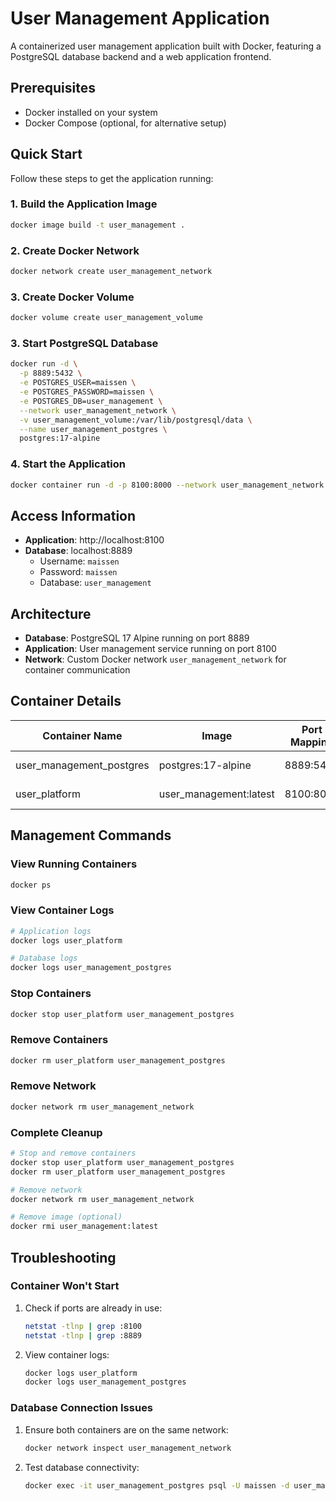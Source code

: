 # User Management Application

A containerized user management application built with Docker, featuring a PostgreSQL database backend and a web application frontend.

## Prerequisites

- Docker installed on your system
- Docker Compose (optional, for alternative setup)

## Quick Start

Follow these steps to get the application running:

### 1. Build the Application Image

```bash
docker image build -t user_management .
```

### 2. Create Docker Network

```bash
docker network create user_management_network
```

### 3. Create Docker Volume

```bash
docker volume create user_management_volume
```

### 3. Start PostgreSQL Database

```bash
docker run -d \
  -p 8889:5432 \
  -e POSTGRES_USER=maissen \
  -e POSTGRES_PASSWORD=maissen \
  -e POSTGRES_DB=user_management \
  --network user_management_network \
  -v user_management_volume:/var/lib/postgresql/data \
  --name user_management_postgres \
  postgres:17-alpine
```

### 4. Start the Application

```bash
docker container run -d -p 8100:8000 --network user_management_network -v $(pwd):/app --name user_platform user_management:latest
```

## Access Information

- **Application**: http://localhost:8100
- **Database**: localhost:8889
  - Username: `maissen`
  - Password: `maissen`
  - Database: `user_management`

## Architecture

- **Database**: PostgreSQL 17 Alpine running on port 8889
- **Application**: User management service running on port 8100
- **Network**: Custom Docker network `user_management_network` for container communication

## Container Details

| Container Name | Image | Port Mapping | Purpose |
|----------------|-------|--------------|---------|
| user_management_postgres | postgres:17-alpine | 8889:5432 | Database server |
| user_platform | user_management:latest | 8100:8000 | Web application |

## Management Commands

### View Running Containers
```bash
docker ps
```

### View Container Logs
```bash
# Application logs
docker logs user_platform

# Database logs
docker logs user_management_postgres
```

### Stop Containers
```bash
docker stop user_platform user_management_postgres
```

### Remove Containers
```bash
docker rm user_platform user_management_postgres
```

### Remove Network
```bash
docker network rm user_management_network
```

### Complete Cleanup
```bash
# Stop and remove containers
docker stop user_platform user_management_postgres
docker rm user_platform user_management_postgres

# Remove network
docker network rm user_management_network

# Remove image (optional)
docker rmi user_management:latest
```

## Troubleshooting

### Container Won't Start
1. Check if ports are already in use:
   ```bash
   netstat -tlnp | grep :8100
   netstat -tlnp | grep :8889
   ```

2. View container logs:
   ```bash
   docker logs user_platform
   docker logs user_management_postgres
   ```

### Database Connection Issues
1. Ensure both containers are on the same network:
   ```bash
   docker network inspect user_management_network
   ```

2. Test database connectivity:
   ```bash
   docker exec -it user_management_postgres psql -U maissen -d user_management
   ```
